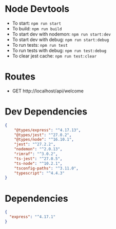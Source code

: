 # Node Devtools

- To start: `npm run start`
- To build: `npm run build`
- To start dev with nodemon: `npm run start:dev`
- To start dev with debug: `npm run start:debug`
- To run tests: `npm run test`
- To run tests with debug: `npm run test:debug`
- To clear jest cache: `npm run test:clear`

# Routes

- GET http://localhost/api/welcome

# Dev Dependencies

```json
{
    "@types/express": "^4.17.13",
    "@types/jest": "^27.0.2",
    "@types/node": "^16.10.1",
    "jest": "^27.2.2",
    "nodemon": "^2.0.13",
    "rimraf": "^3.0.2",
    "ts-jest": "^27.0.5",
    "ts-node": "^10.2.1",
    "tsconfig-paths": "^3.11.0",
    "typescript": "^4.4.3"
}
```

# Dependencies

```json
{
  "express": "^4.17.1"
}
```
